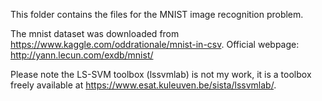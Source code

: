 This folder contains the files for the MNIST image recognition problem. 


The mnist dataset was downloaded from https://www.kaggle.com/oddrationale/mnist-in-csv. 
Official webpage: http://yann.lecun.com/exdb/mnist/ 


Please note the LS-SVM toolbox (lssvmlab) is not my work, it is a toolbox freely available at https://www.esat.kuleuven.be/sista/lssvmlab/. 
